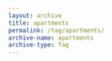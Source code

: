 ```yaml
---
layout: archive
title: apartments
permalink: /tag/apartments/
archive-name: apartments
archive-type: Tag
---
```

